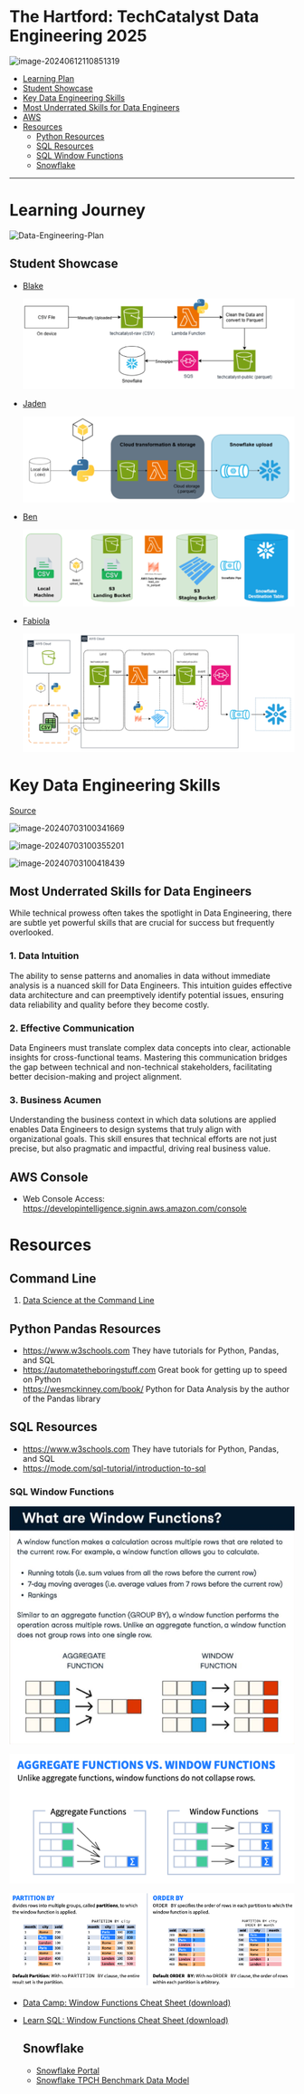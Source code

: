 # The Hartford: TechCatalyst Data Engineering 2025



![image-20240612110851319](images/image-20240612110851319.png)

* [Learning Plan](#learning-journey)
* [Student Showcase](#Student-Showcase)
* [Key Data Engineering Skills](#key-data-engineering-skills)
* [Most Underrated Skills for Data Engineers](#Most-Underrated-Skills-for-Data-Engineers)
* [AWS](#aws-console)
* [Resources](#resources)
  * [Python Resources](#python-pandas-resources)
  * [SQL Resources](#sql-resources)
  * [SQL Window Functions](#sql-window-functions)
  * [Snowflake](#snowflake)

---

# Learning Journey

![Data-Engineering-Plan](images/Data-Engineering-Plan.png)



## Student Showcase 

* [Blake](https://github.com/Havenfire/techcatalyst-2025/blob/master/S3_Snowflake_Pipeline/Lab_Written_solutions.md)

  <img src="images/image-20250805183155475.png" alt="image-20250805183155475" style="zoom:50%;" />

* [Jaden](https://github.com/JadenAstle/techcatalyst-2025/blob/main/aws_snowpipe_labs/submission.md)

  <img src="images/image-20250805183243322.png" alt="image-20250805183243322" style="zoom:50%;" />

* [Ben](https://github.com/BenA669/BAtechca/blob/main/lab1-5/etl_solution.md)

  <img src="images/image-20250805183314615.png" alt="image-20250805183314615" style="zoom:50%;" />

* [Fabiola](https://github.com/fabiola-rojas/techcat2025-fabiola/tree/baeb1ed41030e6a973ed5af3e50b9682840e5087/w6-work/S3%20and%20Snowflake%20(w6d1))

  <img src="images/image-20250805184131630.png" alt="image-20250805184131630" style="zoom:50%;" />

# Key Data Engineering Skills

[Source](https://www.tealhq.com/skills/data-engineer)

![image-20240703100341669](images/image-20240703100341669.png)

![image-20240703100355201](images/image-20240703100355201.png)

![image-20240703100418439](images/image-20240703100418439.png)

## Most Underrated Skills for Data Engineers

While technical prowess often takes the spotlight in Data Engineering, there are subtle yet powerful skills that are crucial for success but frequently overlooked.

### 1. Data Intuition

The ability to sense patterns and anomalies in data without immediate analysis is a nuanced skill for Data Engineers. This intuition guides effective data architecture and can preemptively identify potential issues, ensuring data reliability and quality before they become costly.

### 2. Effective Communication

Data Engineers must translate complex data concepts into clear, actionable insights for cross-functional teams. Mastering this communication bridges the gap between technical and non-technical stakeholders, facilitating better decision-making and project alignment.

### 3. Business Acumen

Understanding the business context in which data solutions are applied enables Data Engineers to design systems that truly align with organizational goals. This skill ensures that technical efforts are not just precise, but also pragmatic and impactful, driving real business value.

## AWS Console

* Web Console Access: https://developintelligence.signin.aws.amazon.com/console

# Resources

## Command Line

1. [Data Science at the Command Line](https://jeroenjanssens.com/dsatcl/)

## Python Pandas Resources

* https://www.w3schools.com They have tutorials for Python, Pandas, and SQL
* https://automatetheboringstuff.com Great book for getting up to speed on Python
* https://wesmckinney.com/book/ Python for Data Analysis by the author of the Pandas library 

## SQL Resources

* https://www.w3schools.com They have tutorials for Python, Pandas, and SQL
* https://mode.com/sql-tutorial/introduction-to-sql 

### SQL Window Functions

![image-20240705140658935](images/image-20240705140658935.png)

![image-20240705140852908](images/image-20240705140852908.png)

![image-20240705140901281](images/image-20240705140901281.png)



* [Data Camp: Window Functions Cheat Sheet (download)](https://images.datacamp.com/image/upload/v1713890725/Marketing/Blog/SQL_Window_Functions_1_1.pdf)

* [Learn SQL: Window Functions Cheat Sheet (download)](https://learnsql.com/blog/sql-window-functions-cheat-sheet/Window_Functions_Cheat_Sheet.pdf)

  ## Snowflake

  * [Snowflake Portal](https://wpa36811.snowflakecomputing.com/)
  * [Snowflake TPCH Benchmark Data Model](https://docs.snowflake.com/en/user-guide/sample-data-tpch)

  
